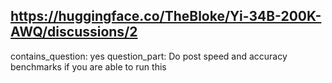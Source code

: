 ## https://huggingface.co/TheBloke/Yi-34B-200K-AWQ/discussions/2

contains_question: yes
question_part: Do post speed and accuracy benchmarks if you are able to run this